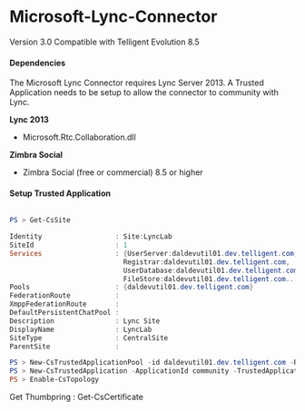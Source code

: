# Microsoft-Lync-Connector

Version 3.0
Compatible with Telligent Evolution 8.5

#### Dependencies

The Microsoft Lync Connector requires Lync Server 2013. A Trusted Application needs to be setup to allow the connector to community with Lync.

**Lync 2013**
- Microsoft.Rtc.Collaboration.dll

**Zimbra Social**
- Zimbra Social (free or commercial) 8.5 or higher

#### Setup Trusted Application

```powershell

PS > Get-CsSite

Identity                  : Site:LyncLab
SiteId                    : 1
Services                  : {UserServer:daldevutil01.dev.telligent.com,
                            Registrar:daldevutil01.dev.telligent.com,
                            UserDatabase:daldevutil01.dev.telligent.com,
                            FileStore:daldevutil01.dev.telligent.com...}
Pools                     : {daldevutil01.dev.telligent.com}
FederationRoute           :
XmppFederationRoute       :
DefaultPersistentChatPool :
Description               : Lync Site
DisplayName               : LyncLab
SiteType                  : CentralSite
ParentSite                :

PS > New-CsTrustedApplicationPool -id daldevutil01.dev.telligent.com -Registrar Registrar:daldevutil01.dev.telligent.com -site Site:LyncLab
PS > New-CsTrustedApplication -ApplicationId community -TrustedApplicationPoolFqdn daldevutil01.dev.telligent.com  -Port 7489
PS > Enable-CsTopology

```

Get Thumbpring : Get-CsCertificate